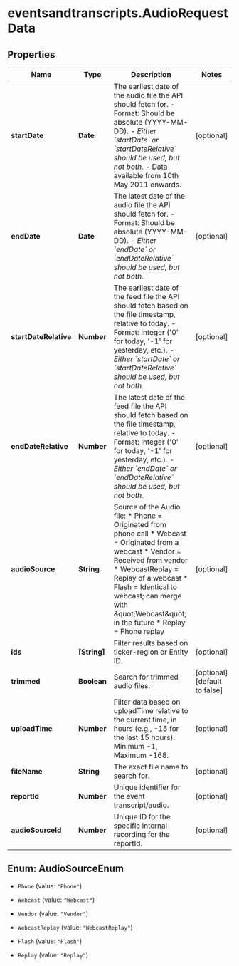 # eventsandtranscripts.AudioRequestData

## Properties

Name | Type | Description | Notes
------------ | ------------- | ------------- | -------------
**startDate** | **Date** | The earliest date of the audio file the API should fetch for. - Format: Should be absolute (YYYY-MM-DD). - *Either &#x60;startDate&#x60; or &#x60;startDateRelative&#x60; should be used, but not both.* - Data available from 10th May 2011 onwards.  | [optional] 
**endDate** | **Date** | The latest date of the audio file the API should fetch for. - Format: Should be absolute (YYYY-MM-DD). - *Either &#x60;endDate&#x60; or &#x60;endDateRelative&#x60; should be used, but not both.*  | [optional] 
**startDateRelative** | **Number** | The earliest date of the feed file the API should fetch based on the file timestamp, relative to today. - Format: Integer (&#39;0&#39; for today, &#39;-1&#39; for yesterday, etc.). - *Either &#x60;startDate&#x60; or &#x60;startDateRelative&#x60; should be used, but not both.*  | [optional] 
**endDateRelative** | **Number** | The latest date of the feed file the API should fetch based on the file timestamp, relative to today. - Format: Integer (&#39;0&#39; for today, &#39;-1&#39; for yesterday, etc.). - *Either &#x60;endDate&#x60; or &#x60;endDateRelative&#x60; should be used, but not both.*  | [optional] 
**audioSource** | **String** | Source of the Audio file: * Phone &#x3D; Originated from phone call * Webcast &#x3D; Originated from a webcast * Vendor &#x3D; Received from vendor * WebcastReplay &#x3D; Replay of a webcast * Flash &#x3D; Identical to webcast; can merge with \&quot;Webcast\&quot; in the future * Replay &#x3D; Phone replay           | [optional] 
**ids** | **[String]** | Filter results based on ticker-region or Entity ID. | [optional] 
**trimmed** | **Boolean** | Search for trimmed audio files. | [optional] [default to false]
**uploadTime** | **Number** | Filter data based on uploadTime relative to the current time, in hours (e.g., -15 for the last 15 hours). Minimum -1, Maximum -168.  | [optional] 
**fileName** | **String** | The exact file name to search for. | [optional] 
**reportId** | **Number** | Unique identifier for the event transcript/audio. | [optional] 
**audioSourceId** | **Number** | Unique ID for the specific internal recording for the reportId. | [optional] 



## Enum: AudioSourceEnum


* `Phone` (value: `"Phone"`)

* `Webcast` (value: `"Webcast"`)

* `Vendor` (value: `"Vendor"`)

* `WebcastReplay` (value: `"WebcastReplay"`)

* `Flash` (value: `"Flash"`)

* `Replay` (value: `"Replay"`)




